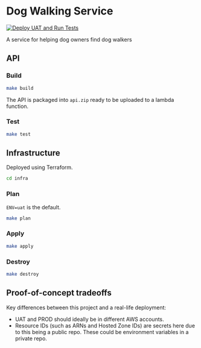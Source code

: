 # Dog Walking Service
[![Deploy UAT and Run Tests](https://github.com/rhargreaves/dog-walking/actions/workflows/deploy-uat.yaml/badge.svg)](https://github.com/rhargreaves/dog-walking/actions/workflows/deploy-uat.yaml)

A service for helping dog owners find dog walkers

## API

### Build

```sh
make build
```

The API is packaged into `api.zip` ready to be uploaded to a lambda function.

### Test

```sh
make test
```

## Infrastructure

Deployed using Terraform.

```sh
cd infra
```

### Plan

`ENV=uat` is the default.

```sh
make plan
```

### Apply

```sh
make apply
```

### Destroy

```sh
make destroy
```

## Proof-of-concept tradeoffs

Key differences between this project and a real-life deployment:

* UAT and PROD should ideally be in different AWS accounts.
* Resource IDs (such as ARNs and Hosted Zone IDs) are secrets here due to this being a public repo. These could be environment variables in a private repo.
